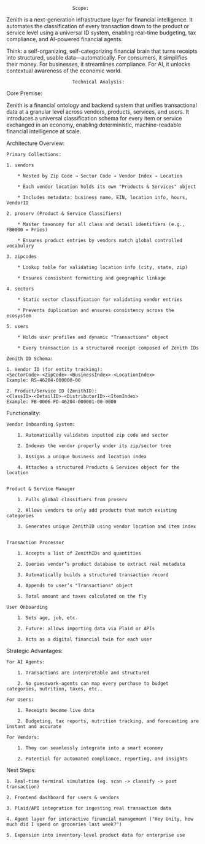                            Scope:

Zenith is a next-generation infrastructure layer for financial intelligence.
It automates the classification of every transaction down to the product or service level using a universal ID system, enabling real-time budgeting, tax compliance, and AI-powered financial agents.

Think: a self-organizing, self-categorizing financial brain that turns receipts into structured, usable data—automatically.
For consumers, it simplifies their money.
For businesses, it streamlines compliance.
For AI, it unlocks contextual awareness of the economic world.

                            Technical Analysis:

Core Premise: 

Zenith is a financial ontology and backend system that unifies transactional data at a granular level across vendors, products, services, and users. It introduces a universal classification schema for every item or service exchanged in an economy, enabling deterministic, machine-readable financial intelligence at scale.

Architecture Overview:

    Primary Collections:

    1. vendors

        * Nested by Zip Code → Sector Code → Vendor Index → Location

        * Each vendor location holds its own "Products & Services" object

        * Includes metadata: business name, EIN, location info, hours, VendorID

    2. proserv (Product & Service Classifiers)

        * Master taxonomy for all class and detail identifiers (e.g., FB0000 = Fries)

        * Ensures product entries by vendors match global controlled vocabulary

    3. zipcodes

        * Lookup table for validating location info (city, state, zip)

        * Ensures consistent formatting and geographic linkage

    4. sectors

        * Static sector classification for validating vendor entries

        * Prevents duplication and ensures consistency across the ecosystem

    5. users

        * Holds user profiles and dynamic "Transactions" object

        * Every transaction is a structured receipt composed of Zenith IDs

    Zenith ID Schema: 

    1. Vendor ID (for entity tracking):
    <SectorCode>-<ZipCode>-<BusinessIndex>-<LocationIndex>
    Example: RS-46204-000000-00

    2. Product/Service ID (ZenithID):
    <ClassID>-<DetailID>-<DistributorID>-<ItemIndex>
    Example: FB-0006-FD-46204-000001-00-0000


Functionality:

    Vendor Onboarding System:

        1. Automatically validates inputted zip code and sector

        2. Indexes the vendor properly under its zip/sector tree

        3. Assigns a unique business and location index

        4. Attaches a structured Products & Services object for the location


    Product & Service Manager

        1. Pulls global classifiers from proserv

        2. Allows vendors to only add products that match existing categories

        3. Generates unique ZenithID using vendor location and item index

    
    Transaction Processor
        
        1. Accepts a list of ZenithIDs and quantities

        2. Queries vendor’s product database to extract real metadata

        3. Automatically builds a structured transaction record

        4. Appends to user’s "Transactions" object

        5. Total amount and taxes calculated on the fly

    User Onboarding
        
        1. Sets age, job, etc.

        2. Future: allows importing data via Plaid or APIs

        3. Acts as a digital financial twin for each user

Strategic Advantages: 

    For AI Agents:

        1. Transactions are interpretable and structured

        2. No guesswork-agents can map every purchase to budget categories, nutrition, taxes, etc..

    For Users:

        1. Receipts become live data
        
        2. Budgeting, tax reports, nutrition tracking, and forecasting are instant and accurate

    For Vendors:

        1. They can seamlessly integrate into a smart economy

        2. Potential for automated compliance, reporting, and insights

Next Steps:

    1. Real-time terminal simulation (eg. scan -> classify -> post transaction)
    
    2. Frontend dashboard for users & vendors

    3. Plaid/API integration for ingesting real transaction data

    4. Agent layer for interactive financial management ("Hey Unity, how much did I spend on groceries last week?")

    5. Expansion into inventory-level product data for enterprise use